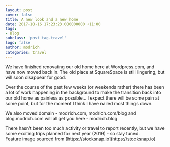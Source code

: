 ```yaml
---
layout: post
cover: false
title: A new look and a new home
date: 2017-10-16 17:23:23.000000000 +11:00
tags: 
- Blog
subclass: 'post tag-travel'
logo: false
author: modrich
categories: travel
---
```

We have finished renovating our old home here at Wordpress.com, and have now moved back in. The old place at SquareSpace is still lingering, but will soon disappear for good.

Over the course of the past few weeks (or weekends rather) there has been a lot of work happening in the background to make the transition back into our old home as painless as possible... I expect there will be some pain at some point, but for the moment I think I have nailed most things down.

We also moved domain - modrich.com, modrich.com/blog and blog.modrich.com will all get you here - modrich.blog

There hasn't been too much activity or travel to report recently, but we have some exciting trips planned for next year (2019) - so stay tuned.  
Feature image sourced from [https://stocksnap.io](https://stocksnap.io)


